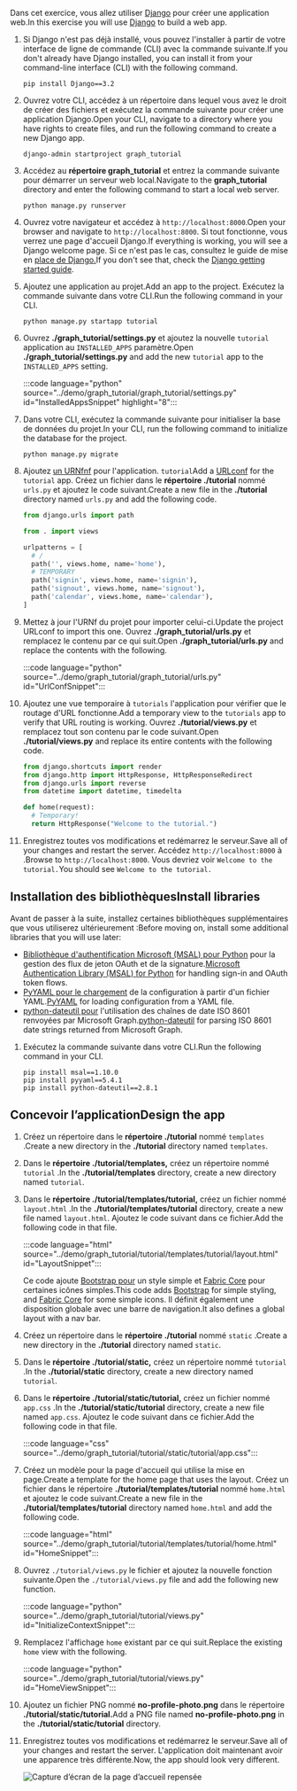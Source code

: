<!-- markdownlint-disable MD002 MD041 -->

<span data-ttu-id="8c6c6-101">Dans cet exercice, vous allez utiliser [Django](https://www.djangoproject.com/) pour créer une application web.</span><span class="sxs-lookup"><span data-stu-id="8c6c6-101">In this exercise you will use [Django](https://www.djangoproject.com/) to build a web app.</span></span>

1. <span data-ttu-id="8c6c6-102">Si Django n'est pas déjà installé, vous pouvez l'installer à partir de votre interface de ligne de commande (CLI) avec la commande suivante.</span><span class="sxs-lookup"><span data-stu-id="8c6c6-102">If you don't already have Django installed, you can install it from your command-line interface (CLI) with the following command.</span></span>

    ```Shell
    pip install Django==3.2
    ```

1. <span data-ttu-id="8c6c6-103">Ouvrez votre CLI, accédez à un répertoire dans lequel vous avez le droit de créer des fichiers et exécutez la commande suivante pour créer une application Django.</span><span class="sxs-lookup"><span data-stu-id="8c6c6-103">Open your CLI, navigate to a directory where you have rights to create files, and run the following command to create a new Django app.</span></span>

    ```Shell
    django-admin startproject graph_tutorial
    ```

1. <span data-ttu-id="8c6c6-104">Accédez au **répertoire graph_tutorial** et entrez la commande suivante pour démarrer un serveur web local.</span><span class="sxs-lookup"><span data-stu-id="8c6c6-104">Navigate to the **graph_tutorial** directory and enter the following command to start a local web server.</span></span>

    ```Shell
    python manage.py runserver
    ```

1. <span data-ttu-id="8c6c6-105">Ouvrez votre navigateur et accédez à `http://localhost:8000`.</span><span class="sxs-lookup"><span data-stu-id="8c6c6-105">Open your browser and navigate to `http://localhost:8000`.</span></span> <span data-ttu-id="8c6c6-106">Si tout fonctionne, vous verrez une page d'accueil Django.</span><span class="sxs-lookup"><span data-stu-id="8c6c6-106">If everything is working, you will see a Django welcome page.</span></span> <span data-ttu-id="8c6c6-107">Si ce n'est pas le cas, consultez le guide de mise en [place de Django.](https://www.djangoproject.com/start/)</span><span class="sxs-lookup"><span data-stu-id="8c6c6-107">If you don't see that, check the [Django getting started guide](https://www.djangoproject.com/start/).</span></span>

1. <span data-ttu-id="8c6c6-108">Ajoutez une application au projet.</span><span class="sxs-lookup"><span data-stu-id="8c6c6-108">Add an app to the project.</span></span> <span data-ttu-id="8c6c6-109">Exécutez la commande suivante dans votre CLI.</span><span class="sxs-lookup"><span data-stu-id="8c6c6-109">Run the following command in your CLI.</span></span>

    ```Shell
    python manage.py startapp tutorial
    ```

1. <span data-ttu-id="8c6c6-110">Ouvrez **./graph_tutorial/settings.py** et ajoutez la nouvelle `tutorial` application au `INSTALLED_APPS` paramètre.</span><span class="sxs-lookup"><span data-stu-id="8c6c6-110">Open **./graph_tutorial/settings.py** and add the new `tutorial` app to the `INSTALLED_APPS` setting.</span></span>

    :::code language="python" source="../demo/graph_tutorial/graph_tutorial/settings.py" id="InstalledAppsSnippet" highlight="8":::

1. <span data-ttu-id="8c6c6-111">Dans votre CLI, exécutez la commande suivante pour initialiser la base de données du projet.</span><span class="sxs-lookup"><span data-stu-id="8c6c6-111">In your CLI, run the following command to initialize the database for the project.</span></span>

    ```Shell
    python manage.py migrate
    ```

1. <span data-ttu-id="8c6c6-112">Ajoutez [un URNfnf](https://docs.djangoproject.com/en/3.0/topics/http/urls/) pour l'application. `tutorial`</span><span class="sxs-lookup"><span data-stu-id="8c6c6-112">Add a [URLconf](https://docs.djangoproject.com/en/3.0/topics/http/urls/) for the `tutorial` app.</span></span> <span data-ttu-id="8c6c6-113">Créez un fichier dans le **répertoire ./tutorial** nommé `urls.py` et ajoutez le code suivant.</span><span class="sxs-lookup"><span data-stu-id="8c6c6-113">Create a new file in the **./tutorial** directory named `urls.py` and add the following code.</span></span>

    ```python
    from django.urls import path

    from . import views

    urlpatterns = [
      # /
      path('', views.home, name='home'),
      # TEMPORARY
      path('signin', views.home, name='signin'),
      path('signout', views.home, name='signout'),
      path('calendar', views.home, name='calendar'),
    ]
    ```

1. <span data-ttu-id="8c6c6-114">Mettez à jour l'URNf du projet pour importer celui-ci.</span><span class="sxs-lookup"><span data-stu-id="8c6c6-114">Update the project URLconf to import this one.</span></span> <span data-ttu-id="8c6c6-115">Ouvrez **./graph_tutorial/urls.py** et remplacez le contenu par ce qui suit.</span><span class="sxs-lookup"><span data-stu-id="8c6c6-115">Open **./graph_tutorial/urls.py** and replace the contents with the following.</span></span>

    :::code language="python" source="../demo/graph_tutorial/graph_tutorial/urls.py" id="UrlConfSnippet":::

1. <span data-ttu-id="8c6c6-116">Ajoutez une vue temporaire à `tutorials` l'application pour vérifier que le routage d'URL fonctionne.</span><span class="sxs-lookup"><span data-stu-id="8c6c6-116">Add a temporary view to the `tutorials` app to verify that URL routing is working.</span></span> <span data-ttu-id="8c6c6-117">Ouvrez **./tutorial/views.py** et remplacez tout son contenu par le code suivant.</span><span class="sxs-lookup"><span data-stu-id="8c6c6-117">Open **./tutorial/views.py** and replace its entire contents with the following code.</span></span>

    ```python
    from django.shortcuts import render
    from django.http import HttpResponse, HttpResponseRedirect
    from django.urls import reverse
    from datetime import datetime, timedelta

    def home(request):
      # Temporary!
      return HttpResponse("Welcome to the tutorial.")
    ```

1. <span data-ttu-id="8c6c6-118">Enregistrez toutes vos modifications et redémarrez le serveur.</span><span class="sxs-lookup"><span data-stu-id="8c6c6-118">Save all of your changes and restart the server.</span></span> <span data-ttu-id="8c6c6-119">Accédez `http://localhost:8000` à .</span><span class="sxs-lookup"><span data-stu-id="8c6c6-119">Browse to `http://localhost:8000`.</span></span> <span data-ttu-id="8c6c6-120">Vous devriez voir `Welcome to the tutorial.`</span><span class="sxs-lookup"><span data-stu-id="8c6c6-120">You should see `Welcome to the tutorial.`</span></span>

## <a name="install-libraries"></a><span data-ttu-id="8c6c6-121">Installation des bibliothèques</span><span class="sxs-lookup"><span data-stu-id="8c6c6-121">Install libraries</span></span>

<span data-ttu-id="8c6c6-122">Avant de passer à la suite, installez certaines bibliothèques supplémentaires que vous utiliserez ultérieurement :</span><span class="sxs-lookup"><span data-stu-id="8c6c6-122">Before moving on, install some additional libraries that you will use later:</span></span>

- <span data-ttu-id="8c6c6-123">[Bibliothèque d'authentification Microsoft (MSAL) pour Python](https://github.com/AzureAD/microsoft-authentication-library-for-python) pour la gestion des flux de jeton OAuth et de la signature.</span><span class="sxs-lookup"><span data-stu-id="8c6c6-123">[Microsoft Authentication Library (MSAL) for Python](https://github.com/AzureAD/microsoft-authentication-library-for-python) for handling sign-in and OAuth token flows.</span></span>
- <span data-ttu-id="8c6c6-124">[PyYAML pour le chargement](https://pyyaml.org/wiki/PyYAMLDocumentation) de la configuration à partir d'un fichier YAML.</span><span class="sxs-lookup"><span data-stu-id="8c6c6-124">[PyYAML](https://pyyaml.org/wiki/PyYAMLDocumentation) for loading configuration from a YAML file.</span></span>
- <span data-ttu-id="8c6c6-125">[python-dateutil pour](https://pypi.org/project/python-dateutil/) l'utilisation des chaînes de date ISO 8601 renvoyées par Microsoft Graph.</span><span class="sxs-lookup"><span data-stu-id="8c6c6-125">[python-dateutil](https://pypi.org/project/python-dateutil/) for parsing ISO 8601 date strings returned from Microsoft Graph.</span></span>

1. <span data-ttu-id="8c6c6-126">Exécutez la commande suivante dans votre CLI.</span><span class="sxs-lookup"><span data-stu-id="8c6c6-126">Run the following command in your CLI.</span></span>

    ```Shell
    pip install msal==1.10.0
    pip install pyyaml==5.4.1
    pip install python-dateutil==2.8.1
    ```

## <a name="design-the-app"></a><span data-ttu-id="8c6c6-127">Concevoir l’application</span><span class="sxs-lookup"><span data-stu-id="8c6c6-127">Design the app</span></span>

1. <span data-ttu-id="8c6c6-128">Créez un répertoire dans le **répertoire ./tutorial** nommé `templates` .</span><span class="sxs-lookup"><span data-stu-id="8c6c6-128">Create a new directory in the **./tutorial** directory named `templates`.</span></span>

1. <span data-ttu-id="8c6c6-129">Dans le **répertoire ./tutorial/templates,** créez un répertoire nommé `tutorial` .</span><span class="sxs-lookup"><span data-stu-id="8c6c6-129">In the **./tutorial/templates** directory, create a new directory named `tutorial`.</span></span>

1. <span data-ttu-id="8c6c6-130">Dans le **répertoire ./tutorial/templates/tutorial,** créez un fichier nommé `layout.html` .</span><span class="sxs-lookup"><span data-stu-id="8c6c6-130">In the **./tutorial/templates/tutorial** directory, create a new file named `layout.html`.</span></span> <span data-ttu-id="8c6c6-131">Ajoutez le code suivant dans ce fichier.</span><span class="sxs-lookup"><span data-stu-id="8c6c6-131">Add the following code in that file.</span></span>

    :::code language="html" source="../demo/graph_tutorial/tutorial/templates/tutorial/layout.html" id="LayoutSnippet":::

    <span data-ttu-id="8c6c6-132">Ce code ajoute [Bootstrap pour](http://getbootstrap.com/) un style simple et [Fabric Core](https://developer.microsoft.com/fluentui#/get-started#fabric-core) pour certaines icônes simples.</span><span class="sxs-lookup"><span data-stu-id="8c6c6-132">This code adds [Bootstrap](http://getbootstrap.com/) for simple styling, and [Fabric Core](https://developer.microsoft.com/fluentui#/get-started#fabric-core) for some simple icons.</span></span> <span data-ttu-id="8c6c6-133">Il définit également une disposition globale avec une barre de navigation.</span><span class="sxs-lookup"><span data-stu-id="8c6c6-133">It also defines a global layout with a nav bar.</span></span>

1. <span data-ttu-id="8c6c6-134">Créez un répertoire dans le **répertoire ./tutorial** nommé `static` .</span><span class="sxs-lookup"><span data-stu-id="8c6c6-134">Create a new directory in the **./tutorial** directory named `static`.</span></span>

1. <span data-ttu-id="8c6c6-135">Dans le **répertoire ./tutorial/static,** créez un répertoire nommé `tutorial` .</span><span class="sxs-lookup"><span data-stu-id="8c6c6-135">In the **./tutorial/static** directory, create a new directory named `tutorial`.</span></span>

1. <span data-ttu-id="8c6c6-136">Dans le **répertoire ./tutorial/static/tutorial,** créez un fichier nommé `app.css` .</span><span class="sxs-lookup"><span data-stu-id="8c6c6-136">In the **./tutorial/static/tutorial** directory, create a new file named `app.css`.</span></span> <span data-ttu-id="8c6c6-137">Ajoutez le code suivant dans ce fichier.</span><span class="sxs-lookup"><span data-stu-id="8c6c6-137">Add the following code in that file.</span></span>

    :::code language="css" source="../demo/graph_tutorial/tutorial/static/tutorial/app.css":::

1. <span data-ttu-id="8c6c6-138">Créez un modèle pour la page d'accueil qui utilise la mise en page.</span><span class="sxs-lookup"><span data-stu-id="8c6c6-138">Create a template for the home page that uses the layout.</span></span> <span data-ttu-id="8c6c6-139">Créez un fichier dans le répertoire **./tutorial/templates/tutorial** nommé `home.html` et ajoutez le code suivant.</span><span class="sxs-lookup"><span data-stu-id="8c6c6-139">Create a new file in the **./tutorial/templates/tutorial** directory named `home.html` and add the following code.</span></span>

    :::code language="html" source="../demo/graph_tutorial/tutorial/templates/tutorial/home.html" id="HomeSnippet":::

1. <span data-ttu-id="8c6c6-140">Ouvrez `./tutorial/views.py` le fichier et ajoutez la nouvelle fonction suivante.</span><span class="sxs-lookup"><span data-stu-id="8c6c6-140">Open the `./tutorial/views.py` file and add the following new function.</span></span>

    :::code language="python" source="../demo/graph_tutorial/tutorial/views.py" id="InitializeContextSnippet":::

1. <span data-ttu-id="8c6c6-141">Remplacez l'affichage `home` existant par ce qui suit.</span><span class="sxs-lookup"><span data-stu-id="8c6c6-141">Replace the existing `home` view with the following.</span></span>

    :::code language="python" source="../demo/graph_tutorial/tutorial/views.py" id="HomeViewSnippet":::

1. <span data-ttu-id="8c6c6-142">Ajoutez un fichier PNG nommé **no-profile-photo.png** dans le répertoire **./tutorial/static/tutorial.**</span><span class="sxs-lookup"><span data-stu-id="8c6c6-142">Add a PNG file named **no-profile-photo.png** in the **./tutorial/static/tutorial** directory.</span></span>

1. <span data-ttu-id="8c6c6-143">Enregistrez toutes vos modifications et redémarrez le serveur.</span><span class="sxs-lookup"><span data-stu-id="8c6c6-143">Save all of your changes and restart the server.</span></span> <span data-ttu-id="8c6c6-144">L'application doit maintenant avoir une apparence très différente.</span><span class="sxs-lookup"><span data-stu-id="8c6c6-144">Now, the app should look very different.</span></span>

    ![Capture d’écran de la page d’accueil repensée](./images/create-app-01.png)
